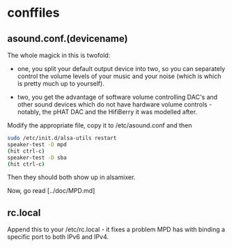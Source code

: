 # conffiles

## asound.conf.(devicename)

The whole magick in this is twofold:

- one, you split your default output device into two, so you can separately control the volume levels of your music and your noise (which is which is pretty much up to yourself).

- two, you get the advantage of software volume controlling DAC's and other sound devices which do not have hardware volume controls - notably, the pHAT DAC and the HifiBerry it was modelled after.

Modify the appropriate file, copy it to /etc/asound.conf and then

```bash
sudo /etc/init.d/alsa-utils restart
speaker-test -D mpd
(hit ctrl-c)
speaker-test -D sba
(hit ctrl-c)
```

Then they should both show up in alsamixer.

Now, go read [../doc/MPD.md]

## rc.local

Append this to your /etc/rc.local - it fixes a problem MPD has with binding a specific port to both IPv6 and IPv4.
